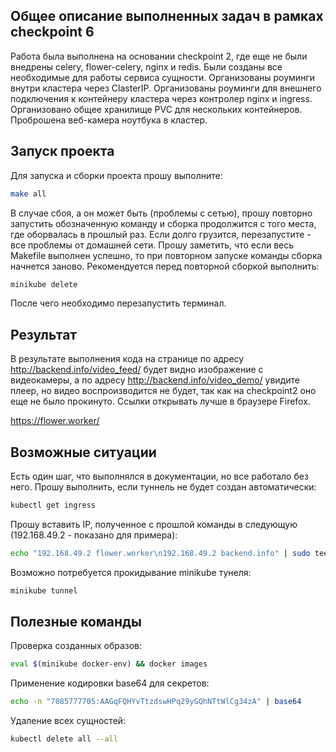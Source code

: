 ## Общее описание выполненных задач в рамках checkpoint 6

Работа была выполнена на основании checkpoint 2, где еще не были внедрены 
celery, flower-celery, nginx и redis.
Были созданы все необходимые для работы сервиса сущности.
Организованы роуминги внутри кластера через ClasterIP.
Организованы роуминги для внешнего подключения к контейнеру кластера через контролер nginx и ingress.
Организовано общее хранилище PVC для нескольких контейнеров.
Проброшена веб-камера ноутбука в кластер.

## Запуск проекта

Для запуска и сборки проекта прошу выполните:

```bash
make all
```

В случае сбоя, а он может быть (проблемы с сетью), прошу повторно запустить обозначенную команду и сборка продолжится с того места, где
оборвалась в прошлый раз. Если долго грузится, перезапустите - все проблемы от домашней сети.
Прошу заметить, что если весь Makefile выполнен успешно, то при повторном запуске команды
сборка начнется заново. Рекомендуется перед повторной сборкой выполнить:

```bash
minikube delete
```

После чего необходимо перезапустить терминал.

## Результат

В результате выполнения кода на странице по адресу http://backend.info/video_feed/ будет видно изображение с видеокамеры, а
по адресу http://backend.info/video_demo/ увидите плеер, но видео воспроизводится не будет, так как на checkpoint2 оно еще не
было прокинуто. Ссылки открывать лучше в браузере Firefox.

https://flower.worker/

## Возможные ситуации

Есть один шаг, что выполнялся в документации, но все работало без него. Прошу выполнить, если туннель не будет создан автоматически:

```bash
kubectl get ingress
```

Прошу вставить IP, полученное с прошлой команды в следующую (192.168.49.2 - показано для примера):

```bash
echo "192.168.49.2 flower.worker\n192.168.49.2 backend.info" | sudo tee -a /etc/hosts
```

Возможно потребуется прокидывание minikube тунеля:
```bash
minikube tunnel    
```

## Полезные команды

Проверка созданных образов:
```bash
eval $(minikube docker-env) && docker images
```

Применение кодировки base64 для секретов:
```bash
echo -n "7085777705:AAGqFQHYvTtzdswHPq29yGQhNTtWlCg34zA" | base64
```

Удаление всех сущностей:
```bash
kubectl delete all --all
```